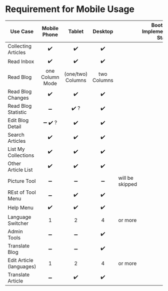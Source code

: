 # Requirement for Mobile Usage
| Use Case                 |               Mobile Phone              |        Tablet        |       Desktop      |                 | Bootstrap4 Implemementation Status |
| ------------------------ | :-------------------------------------: | :------------------: | :----------------: | --------------- |---|
| Collecting Articles      |            :heavy_check_mark:           |  :heavy_check_mark:  | :heavy_check_mark: |                 |   |
| Read Inbox               |            :heavy_check_mark:           |  :heavy_check_mark:  | :heavy_check_mark: |                 |   |
| Read Blog                |             one Column Mode             |   (one/two) Columns  |     two Columns    |                 |   |
| Read Blog Changes        |            :heavy_check_mark:           |  :heavy_check_mark:  | :heavy_check_mark: |                 |   |
| Read Blog Statistic      |            :heavy_minus_sign:           | :heavy_check_mark: ? | :heavy_check_mark: |                 |   |
| Edit Blog Detail         | :heavy_minus_sign: :heavy_check_mark: ? |  :heavy_check_mark:  | :heavy_check_mark: |                 |   |
| Search Articles          |            :heavy_check_mark:           |  :heavy_check_mark:  | :heavy_check_mark: |                 |   |
| List My Collections      |            :heavy_check_mark:           |  :heavy_check_mark:  | :heavy_check_mark: |                 |   |
| Other Article List       |            :heavy_check_mark:           |  :heavy_check_mark:  | :heavy_check_mark: |                 |   |
| Picture Tool             |            :heavy_minus_sign:           |  :heavy_minus_sign:  | :heavy_minus_sign: | will be skipped |   |
| REst of Tool Menu        |            :heavy_minus_sign:           |  :heavy_check_mark:  | :heavy_check_mark: |                 |   |
| Help Menu                |            :heavy_check_mark:           |  :heavy_check_mark:  | :heavy_check_mark: |                 |   |
| Language Switcher        |                    1                    |           2          |          4         | or more         |   |
| Admin Tools              |            :heavy_minus_sign:           |  :heavy_minus_sign:  | :heavy_check_mark: |                 |   |
| Translate Blog           |            :heavy_minus_sign:           |  :heavy_minus_sign:  | :heavy_check_mark: |                 |   |
| Edit Article (languages) |                    1                    |           2          |          4         | or more         |   |
| Translate Article        |            :heavy_minus_sign:           |  :heavy_check_mark:  | :heavy_check_mark: |                 |   |
